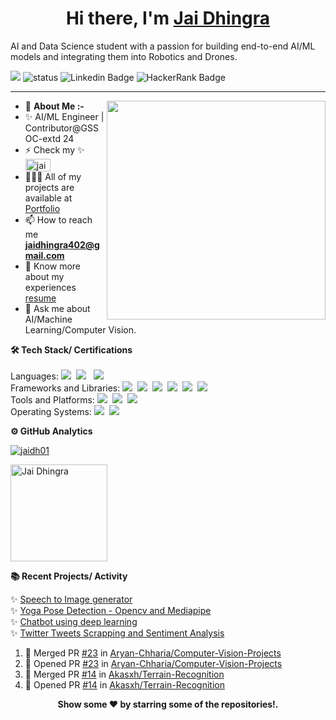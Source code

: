 <h1 align="center"> Hi there, I'm <a href="https://www.linkedin.com/in/jai-dhingra-412419259/">Jai Dhingra</a> </h1>
AI and Data Science student with a passion for building end-to-end AI/ML models and integrating them into Robotics and Drones.
<!--- Adding Header Elements -->

![](https://komarev.com/ghpvc/?username=jaidh01)
![status](https://img.shields.io/badge/Open_To_Work-c70000) ![Linkedin Badge](https://img.shields.io/badge/-jai%20dhingra-0072b1?style=flat&logo=Linkedin&logoColor=white)
![HackerRank Badge](https://img.shields.io/badge/-HackerRank-EDBD2B?style=flat&logo=HackerRank&logoColor=white)


-----------------------------------------------------------
- 🌱 **About Me :-**<img src="https://raw.githubusercontent.com/sanjay-kv/sanjay-kv/main/Assets/illustration.png" min-width="300px" max-width="300px" width="350px" align="right"> 
- ✨ AI/ML Engineer | Contributor@GSSOC-extd 24 <br>
- ⚡ Check my ✨ <a href="https://linkedin.com/in/jai dhingra" target="blank"><img align="center" src="https://raw.githubusercontent.com/rahuldkjain/github-profile-readme-generator/master/src/images/icons/Social/linked-in-alt.svg" alt="jai dhingra" height="20" width="40" /></a><br>
- 👨🏻‍💻 All of my projects are available at [Portfolio](https://portfolioperfect.dorik.io/)<br>
- 📫 How to reach me **jaidhingra402@gmail.com**
- 📄 Know more about my experiences [resume](https://jairesume.tiiny.site/)
- 💬 Ask me about AI/Machine Learning/Computer Vision.<br>
<!--- Adding Tech Stack open Section -->


<b>🛠 Tech Stack/ Certifications</b><br><br>
Languages: <img src="https://img.shields.io/badge/-python-437CAC?logo=python&logoColor=white&style=flat">&nbsp;
<img src="https://img.shields.io/badge/-C++-2275B2?logo=C++&logoColor=white&style=flat"> &nbsp; 
<img src="https://img.shields.io/badge/--0E7ACE?logo=C&logoColor=white&style=flat"> &nbsp;<br>
Frameworks and Libraries: <!--- Frameworks and Libraries goes here -->
<img src="https://img.shields.io/badge/-Numpy-0E7ACE?logo=numpy&logoColor=white&style=flat">&nbsp;
<img src="https://img.shields.io/badge/-Pandas-150455?logo=pandas&logoColor=white&style=flat">&nbsp;
<img src="https://img.shields.io/badge/-Sklearn-F09437?logo=scikit-learn&logoColor=white&style=flat">&nbsp;
<img src="https://img.shields.io/badge/-Tensorflow-437CAC?logo=Tensorflow&logoColor=white&style=flat">&nbsp;
<img src="https://img.shields.io/badge/-Pytorch-EDBD2B?logo=Pytorch&logoColor=white&style=flat">&nbsp;
<img src="https://img.shields.io/badge/-OpenCV-green?logo=OpenCV&logoColor=white&style=flat">&nbsp;&nbsp;<br>
Tools and Platforms: <img src="https://img.shields.io/badge/-Arduino-orange?logo=Arduino&logoColor=white&style=flat">&nbsp; 
<img src="https://img.shields.io/badge/-Visual%20Studio%20Code-25AEF4?logo=visualstudio&logoColor=white&style=flat">&nbsp;
<img src="https://img.shields.io/badge/-Jupyter-D7522D?logo=Jupyter&logoColor=white&style=flat">&nbsp;<br>
Operating Systems: <img src="https://img.shields.io/badge/-Windows-0F7BCF?logo=Windows&logoColor=white&style=flat">&nbsp;
<img src="https://img.shields.io/badge/-Linux-EDBD2B?logo=Linux&logoColor=black&style=flat">&nbsp;

<!--- 1st Section on GitHub Analytics -->
<b>⚙️ GitHub Analytics</b></summary>
<a href="https://github.com/jai-dhingra">
   <p><img align="center" src="https://github-readme-stats.vercel.app/api/top-langs?username=jaidh01&show_icons=true&locale=en&layout=compact" alt="jaidh01" /></p>
   <img height="155em" src="http://github-profile-summary-cards.vercel.app/api/cards/profile-details?username=jaidh01&theme=2077" alt="Jai Dhingra" />
</a>   

<!--- 3rd Section on Recent Projects -->

<b>📚 Recent Projects/ Activity</b></summary><br>
   
  ✨ [Speech to Image generator](https://github.com/jaidh01/Speech-to-Image)<br>
  ✨ [Yoga Pose Detection - Opencv and Mediapipe](https://github.com/jaidh01/Yoga-pose-detection)<br>
  ✨ [Chatbot using deep learning](https://github.com/jaidh01/chatbot-with-deep-learning)<br> 
  ✨ [Twitter Tweets Scrapping and Sentiment Analysis](https://github.com/sanjay-kv/Twitter-Tweet-Analysis)<br>

  <!--START_SECTION:activity-->
1. 🎉 Merged PR [#23](https://github.com/Aryan-Chharia/Computer-Vision-Projects/pull/23) in [Aryan-Chharia/Computer-Vision-Projects](https://github.com/Aryan-Chharia/Computer-Vision-Projects)
1. 💪 Opened PR [#23](https://github.com/Aryan-Chharia/Computer-Vision-Projects/pull/23) in [Aryan-Chharia/Computer-Vision-Projects](https://github.com/Aryan-Chharia/Computer-Vision-Projects)
2. 🎉 Merged PR [#14](https://github.com/Akasxh/Terrain-Recognition/pull/14) in [Akasxh/Terrain-Recognition](https://github.com/Akasxh/Terrain-Recognition)
3. 💪 Opened PR [#14](https://github.com/Akasxh/Terrain-Recognition/pull/14) in [Akasxh/Terrain-Recognition](https://github.com/Akasxh/Terrain-Recognition)

  <!--END_SECTION:activity-->
 

   </details> 

<!--
<a href=""><img src="https://img.shields.io/github/followers/sanjay-kv?style=social"></a>
-->
<p align="center">
<b> Show some ❤️ by starring some of the repositories!.</p> </div>
<!--- Footer End -->
<!--- Body End -->
